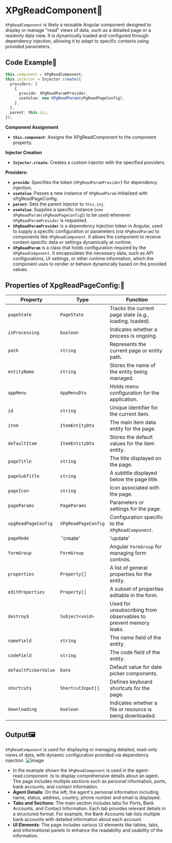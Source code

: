 # XPgReadComponent📖
<code>XPgReadComponent</code> is likely a reusable Angular component designed to display or manage "read" views of data, such as a detailed page or a readonly data view. It is dynamically loaded and configured through dependency injection, allowing it to adapt to specific contexts using provided parameters.
## Code Example📝

```typescript
this.component = XPgReadComponent;
this.injector = Injector.create({
  providers: [
    {
      provide: XPgReadParamProvider,
      useValue: new XPgReadParam(xPgReadPageConfig),
    },
  ],
  parent: this.inj,
});
```
**Component Assignment**
- <code>**this.component**</code>: Assigns the XPgReadComponent to the component property.
 
**Injector Creation**
- <code>**Injector.create**</code>: Creates a custom injector with the specified providers.
  
**Providers**:
- <code>**provide**</code>: Specifies the token (<code>XPgReadParamProvider</code>) for dependency injection.
- <code>**useValue**</code>: Passes a new instance of <code>XPgReadParam</code> initialized with xPgReadPageConfig.
- <code>**parent**</code>: Sets the parent injector to <code>this.inj</code>.
- <code>**useValue**</code>: Supplies a specific instance (<code>new XPgReadParam(xPgReadPageConfig</code>)) to be used whenever <code>XPgReadParamProvider</code> is requested.
- <code>**XPgReadParamProvider**</code> is a dependency injection token in Angular, used to supply a specific configuration or parameters (via <code>XPgReadParam</code>) to components like <code>XPgReadComponent</code>. It allows the component to receive context-specific data or settings dynamically at runtime.
-  <code>**XPgReadParam**</code> is a class  that holds configuration required by the <code>XPgReadComponent</code>. It encapsulates the necessary data, such as API configurations, UI settings, or other runtime information, which the component uses to render or behave dynamically based on the provided values.

  ## Properties of XpgReadPageConfig:🧩

| **Property**         | **Type**                     | **Function**                                                                 |
|-----------------------|------------------------------|-------------------------------------------------------------------------------|
| `pageState`          | `PageState`                 | Tracks the current page state (e.g., loading, loaded).                      |
| `isProcessing`       | `boolean`                   | Indicates whether a process is ongoing.                                     |
| `path`               | `string`                    | Represents the current page or entity path.                                 |
| `entityName`         | `string`                    | Stores the name of the entity being managed.                                |
| `appMenu`            | `AppMenuDto`                | Holds menu configuration for the application.                              |
| `id`                 | `string`                    | Unique identifier for the current item.                                     |
| `item`               | `ItemEntityDto`             | The main item data entity for the page.                                     |
| `defaultItem`        | `ItemEntityDto`             | Stores the default values for the item entity.                              |
| `pageTitle`          | `string`                    | The title displayed on the page.                                            |
| `pageSubTitle`       | `string`                    | A subtitle displayed below the page title.                                  |
| `pageIcon`           | `string`                    | Icon associated with the page.                                              |
| `pageParams`         | `PageParams`                | Parameters or settings for the page.                                        |
| `xpgReadPageConfig`  | `XPgReadPageConfig`         | Configuration specific to the `XPgReadComponent`.                           |
| `pageMode`           | `'create' | 'update' | 'read'` | Defines the operational mode of the page (create, update, or read).          |
| `formGroup`          | `FormGroup`                 | Angular `FormGroup` for managing form controls.                             |
| `properties`         | `Property[]`               | A list of general properties for the entity.                                |
| `editProperties`     | `Property[]`               | A subset of properties editable in the form.                                |
| `destroy$`           | `Subject<void>`             | Used for unsubscribing from observables to prevent memory leaks.            |
| `nameField`          | `string`                    | The name field of the entity.                                               |
| `codeField`          | `string`                    | The code field of the entity.                                               |
| `defaultPickerValue` | `Date`                      | Default value for date picker components.                                   |
| `shortcuts`          | `ShortcutInput[]`          | Defines keyboard shortcuts for the page.                                    |
| `downloading`        | `boolean`                   | Indicates whether a file or resource is being downloaded.                   |

## Output🖼️
<code>XPgReadComponent</code> is used for displaying or managing detailed, read-only views of data, with dynamic configuration provided via dependency injection.
![image](https://github.com/user-attachments/assets/4e3de9b2-a10e-4311-942b-e4be589db923)
- In the example shown the <code>XPgReadComponent</code> is used in the agent-read.component .ts to display comprehensive details about an agent. The page includes multiple sections such as personal information, ports, bank accounts, and contact information.
- **Agent Details**: On the left, the agent's personal information including name, status, address, country, phone number and email is displayed.
- **Tabs and Sections**: The main section includes tabs for Ports, Bank Accounts, and Contact Information. Each tab provides relevant details in a structured format. For example, the Bank Accounts tab lists multiple bank accounts with detailed information about each account.
- **UI Elements**: The page includes various UI elements like tables, tabs, and informational panels to enhance the readability and usability of the information.

